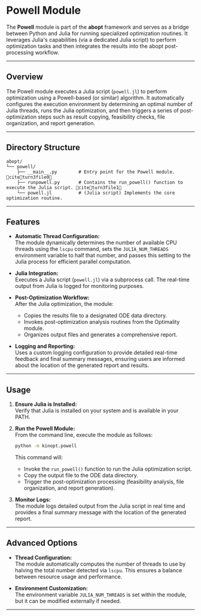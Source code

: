 # Powell Module

The **Powell** module is part of the **abopt** framework and serves as a bridge between Python and Julia for running specialized optimization routines. It leverages Julia's capabilities (via a dedicated Julia script) to perform optimization tasks and then integrates the results into the abopt post-processing workflow.

---

## Overview

The Powell module executes a Julia script (`powell.jl`) to perform optimization using a Powell-based (or similar) algorithm. It automatically configures the execution environment by determining an optimal number of Julia threads, runs the Julia optimization, and then triggers a series of post-optimization steps such as result copying, feasibility checks, file organization, and report generation.

---

## Directory Structure

```
abopt/
└── powell/
    ├── __main__.py        # Entry point for the Powell module. citeturn3file0
    ├── runpowell.py       # Contains the run_powell() function to execute the Julia script. citeturn3file1
    └── powell.jl          # (Julia script) Implements the core optimization routine.
```

---

## Features

- **Automatic Thread Configuration:**  
  The module dynamically determines the number of available CPU threads using the `lscpu` command, sets the `JULIA_NUM_THREADS` environment variable to half that number, and passes this setting to the Julia process for efficient parallel computation.

- **Julia Integration:**  
  Executes a Julia script (`powell.jl`) via a subprocess call. The real-time output from Julia is logged for monitoring purposes.

- **Post-Optimization Workflow:**  
  After the Julia optimization, the module:
  - Copies the results file to a designated ODE data directory.
  - Invokes post-optimization analysis routines from the Optimality module.
  - Organizes output files and generates a comprehensive report.

- **Logging and Reporting:**  
  Uses a custom logging configuration to provide detailed real-time feedback and final summary messages, ensuring users are informed about the location of the generated report and results.

---

## Usage

1. **Ensure Julia is Installed:**  
   Verify that Julia is installed on your system and is available in your PATH.

2. **Run the Powell Module:**  
   From the command line, execute the module as follows:
   ```bash
   python -m kinopt.powell
   ```
   This command will:
   - Invoke the `run_powell()` function to run the Julia optimization script.
   - Copy the output file to the ODE data directory.
   - Trigger the post-optimization processing (feasibility analysis, file organization, and report generation).

3. **Monitor Logs:**  
   The module logs detailed output from the Julia script in real time and provides a final summary message with the location of the generated report.

---

## Advanced Options

- **Thread Configuration:**  
  The module automatically computes the number of threads to use by halving the total number detected via `lscpu`. This ensures a balance between resource usage and performance.

- **Environment Customization:**  
  The environment variable `JULIA_NUM_THREADS` is set within the module, but it can be modified externally if needed.

---